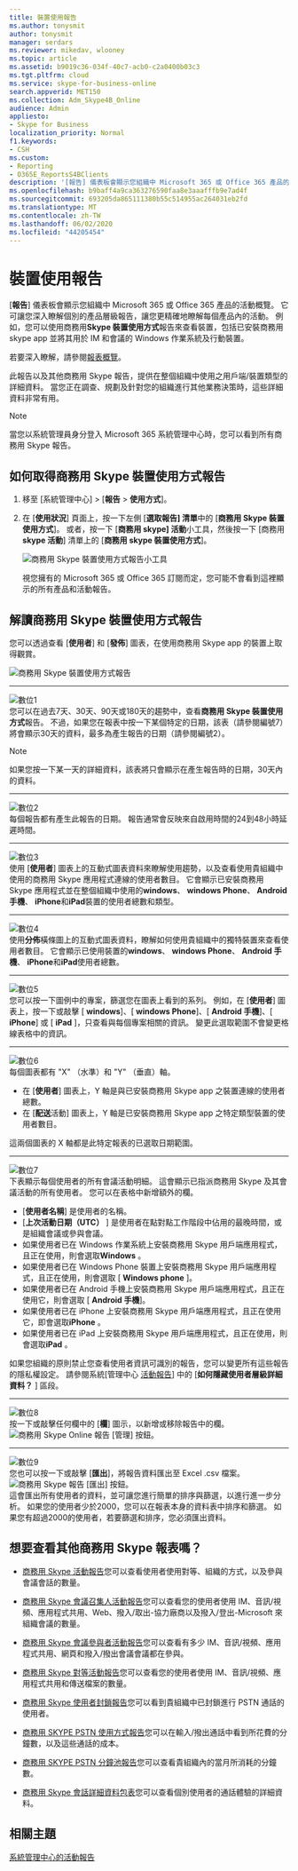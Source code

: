 ```yaml
---
title: 裝置使用報告
ms.author: tonysmit
author: tonysmit
manager: serdars
ms.reviewer: mikedav, wlooney
ms.topic: article
ms.assetid: b9019c36-034f-40c7-acb0-c2a0400b03c3
ms.tgt.pltfrm: cloud
ms.service: skype-for-business-online
search.appverid: MET150
ms.collection: Adm_Skype4B_Online
audience: Admin
appliesto:
- Skype for Business
localization_priority: Normal
f1.keywords:
- CSH
ms.custom:
- Reporting
- O365E_ReportsS4BClients
description: '[報告] 儀表板會顯示您組織中 Microsoft 365 或 Office 365 產品的活動概覽。 它可讓您深入瞭解個別的產品層級報告，讓您更精確地瞭解每個產品內的活動。 例如，您可以使用商務用 Skype 裝置使用方式報告來查看裝置，包括已安裝商務用 Skype app 並將其用於 IM 和會議的 Windows 作業系統及行動裝置。 若要深入瞭解，請參閱系統管理中心的活動報告。'
ms.openlocfilehash: b9baff4a9ca363276590faa8e3aaafffb9e7ad4f
ms.sourcegitcommit: 693205da865111380b55c514955ac264031eb2fd
ms.translationtype: MT
ms.contentlocale: zh-TW
ms.lasthandoff: 06/02/2020
ms.locfileid: "44205454"
---
```

# <a name="device-usage-report"></a>裝置使用報告

[**報告**] 儀表板會顯示您組織中 Microsoft 365 或 Office 365 產品的活動概覽。 它可讓您深入瞭解個別的產品層級報告，讓您更精確地瞭解每個產品內的活動。 例如，您可以使用商務用**Skype 裝置使用方式**報告來查看裝置，包括已安裝商務用 skype app 並將其用於 IM 和會議的 Windows 作業系統及行動裝置。 

若要深入瞭解，請參閱[報表概覽](https://support.office.com/article/0d6dfb17-8582-4172-a9a9-aed798150263)。
  
此報告以及其他商務用 Skype 報告，提供在整個組織中使用之用戶端/裝置類型的詳細資料。 當您正在調查、規劃及針對您的組織進行其他業務決策時，這些詳細資料非常有用。
  
> [!NOTE]
> 當您以系統管理員身分登入 Microsoft 365 系統管理中心時，您可以看到所有商務用 Skype 報告。 
  
## <a name="how-to-get-to-the-skype-for-business-device-usage-report"></a>如何取得商務用 Skype 裝置使用方式報告

1. 移至 [系統管理中心] > [**報告**  >  **使用方式**]。
    
2. 在 [**使用狀況**] 頁面上，按一下左側 [**選取報告] 清單**中的 [**商務用 Skype 裝置使用方式**]。 或者，按一下 [**商務用 skype] 活動**小工具，然後按一下 [商務用**skype 活動**] 清單上的 [**商務用 skype 裝置使用方式**]。
    
     ![商務用 Skype 裝置使用方式報告小工具](../images/13e7a51c-f680-4164-9a18-67de10fceb7f.png)
  
    視您擁有的 Microsoft 365 或 Office 365 訂閱而定，您可能不會看到這裡顯示的所有產品和活動報告。
    
## <a name="interpret-the-skype-for-business-device-usage-report"></a>解讀商務用 Skype 裝置使用方式報告

您可以透過查看 [**使用者**] 和 [**發佈**] 圖表，在使用商務用 Skype app 的裝置上取得觀賞。
  
![商務用 Skype 裝置使用方式報告](../images/a1350924-37f8-4ae3-8603-bdde8c694203.png)
  
***
![數位1](../images/sfbcallout1.png)<br/>您可以在過去7天、30天、90天或180天的趨勢中，查看**商務用 Skype 裝置使用方式**報告。 不過，如果您在報表中按一下某個特定的日期，該表（請參閱編號7）將會顯示30天的資料，最多為產生報告的日期（請參閱編號2）。

> [!NOTE]
> 如果您按一下某一天的詳細資料，該表將只會顯示在產生報告時的日期，30天內的資料。
    
***
![數位2](../images/sfbcallout2.png)<br/>
每個報告都有產生此報告的日期。 報告通常會反映來自啟用時間的24到48小時延遲時間。 
***
![數位3](../images/sfbcallout3.png)<br/>使用 [**使用者**] 圖表上的互動式圖表資料來瞭解使用趨勢，以及查看使用貴組織中使用的商務用 Skype 應用程式連線的使用者數目。 它會顯示已安裝商務用 Skype 應用程式並在整個組織中使用的**windows**、 **windows Phone**、 **Android 手機**、 **iPhone**和**iPad**裝置的使用者總數和類型。
***
![數位4](../images/sfbcallout4.png)<br/>使用**分佈**橫條圖上的互動式圖表資料，瞭解如何使用貴組織中的獨特裝置來查看使用者數目。 它會顯示已使用裝置的**windows**、 **windows Phone**、 **Android 手機**、 **iPhone**和**iPad**使用者總數。 
***
![數位5](../images/sfbcallout5.png)<br/>您可以按一下圖例中的專案，篩選您在圖表上看到的系列。 例如，在 [**使用者**] 圖表上，按一下或敲擊 [ **windows**]、[ **windows Phone**]、[ **Android 手機**]、[ **iPhone**] 或 [ **iPad** ]，只查看與每個專案相關的資訊。 變更此選取範圍不會變更格線表格中的資訊。 
***
![數位6](../images/sfbcallout6.png)<br/>每個圖表都有 "X" （水準）和 "Y" （垂直）軸。
*    在 [**使用者**] 圖表上，Y 軸是與已安裝商務用 Skype app 之裝置連線的使用者總數。
*    在 [**配送**活動] 圖表上，Y 軸是已安裝商務用 Skype app 之特定類型裝置的使用者數目。 

這兩個圖表的 X 軸都是此特定報表的已選取日期範圍。
***
![數位7](../images/sfbcallout7.png)<br/>下表顯示每個使用者的所有會議活動明細。 這會顯示已指派商務用 Skype 及其會議活動的所有使用者。 您可以在表格中新增額外的欄。
*    [**使用者名稱**] 是使用者的名稱。 
*    [**上次活動日期（UTC）** ] 是使用者在點對點工作階段中佔用的最晚時間，或是組織會議或參與會議。
*    如果使用者已在 Windows 作業系統上安裝商務用 Skype 用戶端應用程式，且正在使用，則會選取**Windows** 。 
*    如果使用者已在 Windows Phone 裝置上安裝商務用 Skype 用戶端應用程式，且正在使用，則會選取 [ **Windows phone** ]。
*    如果使用者已在 Android 手機上安裝商務用 Skype 用戶端應用程式，且正在使用它，則會選取 [ **Android 手機**]。
*    如果使用者已在 iPhone 上安裝商務用 Skype 用戶端應用程式，且正在使用它，即會選取**iPhone** 。 
*    如果使用者已在 iPad 上安裝商務用 Skype 用戶端應用程式，且正在使用，則會選取**iPad** 。 

如果您組織的原則禁止您查看使用者資訊可識別的報告，您可以變更所有這些報告的隱私權設定。 請參閱系統[管理中心 [活動報告](https://support.office.com/article/0d6dfb17-8582-4172-a9a9-aed798150263)] 中的 [**如何隱藏使用者層級詳細資料？** ] 區段。 
***
![數位8](../images/sfbcallout8.png)<br/>按一下或敲擊任何欄中的 [**欄**] 圖示，以新增或移除報告中的欄。           <br/> ![商務用 Skype Online 報告 [管理] 按鈕。](../images/4c8f5387-cebb-4d6c-b7d3-05c954a2c234.png)
***
![數位9](../images/sfbcallout9.png)<br/>您也可以按一下或敲擊 [**匯出**]，將報告資料匯出至 Excel .csv 檔案。           <br/> ![商務用 Skype 報告 [匯出] 按鈕。](../images/de7e2ab7-d70c-422f-a0ec-178b10f7dd51.png)<br/>這會匯出所有使用者的資料，並可讓您進行簡單的排序與篩選，以進行進一步分析。 如果您的使用者少於2000，您可以在報表本身的資料表中排序和篩選。 如果您有超過2000的使用者，若要篩選和排序，您必須匯出資料。 
   
## <a name="want-to-see-other-skype-for-business-reports"></a>想要查看其他商務用 Skype 報表嗎？

- [商務用 Skype 活動報告](activity-report.md)您可以查看使用者使用對等、組織的方式，以及參與會議會話的數量。
    
- [商務用 Skype 會議召集人活動報告](conference-organizer-activity-report.md)您可以查看您的使用者使用 IM、音訊/視頻、應用程式共用、Web、撥入/取出-協力廠商以及撥入/登出-Microsoft 來組織會議的數量。
    
- [商務用 Skype 會議參與者活動報告](conference-participant-activity-report.md)您可以查看有多少 IM、音訊/視頻、應用程式共用、網頁和撥入/撥出會議會議都在參與。
    
- [商務用 Skype 對等活動報告](peer-to-peer-activity-report.md)您可以查看您的使用者使用 IM、音訊/視頻、應用程式共用和傳送檔案的數量。
    
- [商務用 Skype 使用者封鎖報告](users-blocked-report.md)您可以看到貴組織中已封鎖進行 PSTN 通話的使用者。
    
- [商務用 SKYPE PSTN 使用方式報告](pstn-usage-report.md)您可以在輸入/撥出通話中看到所花費的分鐘數，以及這些通話的成本。

- [商務用 SKYPE PSTN 分鐘池報告](pstn-minute-pools-report.md)您可以查看貴組織內的當月所消耗的分鐘數。

- [商務用 Skype 會話詳細資料包表](session-details-report.md)您可以查看個別使用者的通話體驗的詳細資料。
    
## <a name="related-topics"></a>相關主題
[系統管理中心的活動報告](https://support.office.com/article/0d6dfb17-8582-4172-a9a9-aed798150263)

  
 